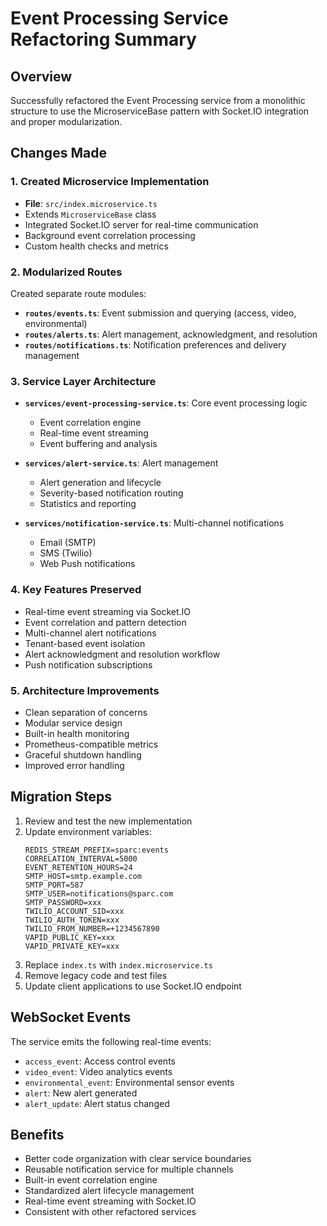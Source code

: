# Event Processing Service Refactoring Summary

## Overview
Successfully refactored the Event Processing service from a monolithic structure to use the MicroserviceBase pattern with Socket.IO integration and proper modularization.

## Changes Made

### 1. Created Microservice Implementation
- **File**: `src/index.microservice.ts`
- Extends `MicroserviceBase` class
- Integrated Socket.IO server for real-time communication
- Background event correlation processing
- Custom health checks and metrics

### 2. Modularized Routes
Created separate route modules:
- **`routes/events.ts`**: Event submission and querying (access, video, environmental)
- **`routes/alerts.ts`**: Alert management, acknowledgment, and resolution
- **`routes/notifications.ts`**: Notification preferences and delivery management

### 3. Service Layer Architecture
- **`services/event-processing-service.ts`**: Core event processing logic
  - Event correlation engine
  - Real-time event streaming
  - Event buffering and analysis
  
- **`services/alert-service.ts`**: Alert management
  - Alert generation and lifecycle
  - Severity-based notification routing
  - Statistics and reporting
  
- **`services/notification-service.ts`**: Multi-channel notifications
  - Email (SMTP)
  - SMS (Twilio)
  - Web Push notifications

### 4. Key Features Preserved
- Real-time event streaming via Socket.IO
- Event correlation and pattern detection
- Multi-channel alert notifications
- Tenant-based event isolation
- Alert acknowledgment and resolution workflow
- Push notification subscriptions

### 5. Architecture Improvements
- Clean separation of concerns
- Modular service design
- Built-in health monitoring
- Prometheus-compatible metrics
- Graceful shutdown handling
- Improved error handling

## Migration Steps

1. Review and test the new implementation
2. Update environment variables:
   ```
   REDIS_STREAM_PREFIX=sparc:events
   CORRELATION_INTERVAL=5000
   EVENT_RETENTION_HOURS=24
   SMTP_HOST=smtp.example.com
   SMTP_PORT=587
   SMTP_USER=notifications@sparc.com
   SMTP_PASSWORD=xxx
   TWILIO_ACCOUNT_SID=xxx
   TWILIO_AUTH_TOKEN=xxx
   TWILIO_FROM_NUMBER=+1234567890
   VAPID_PUBLIC_KEY=xxx
   VAPID_PRIVATE_KEY=xxx
   ```
3. Replace `index.ts` with `index.microservice.ts`
4. Remove legacy code and test files
5. Update client applications to use Socket.IO endpoint

## WebSocket Events

The service emits the following real-time events:
- `access_event`: Access control events
- `video_event`: Video analytics events
- `environmental_event`: Environmental sensor events
- `alert`: New alert generated
- `alert_update`: Alert status changed

## Benefits
- Better code organization with clear service boundaries
- Reusable notification service for multiple channels
- Built-in event correlation engine
- Standardized alert lifecycle management
- Real-time event streaming with Socket.IO
- Consistent with other refactored services